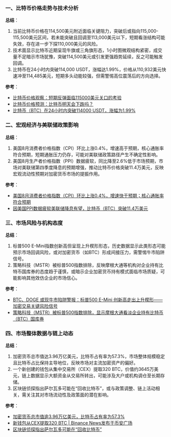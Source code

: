 ### 一、比特币价格走势与技术分析  
**总结**：  
1. 当前比特币价格在114,500美元附近面临关键阻力，突破后或指向115,000-115,500美元区间，若未能突破且回调至113,000美元以下，短期看涨结构可能失效，存在进一步下探110,000美元的风险。  
2. 技术面显示比特币近期呈现牛旗或三角旗形态，1小时图微观结构紧密，成交量不足暗示市场犹豫，突破114,500美元或引发更强趋势延续，反之可能触发回调。  
3. 比特币在24小时内突破114,000 USDT，涨幅达1.99%，价格从110,932美元快速冲至114,485美元，短期多头动能较强，但需警惕高位震荡后的方向选择。  

**参考**：  
- [比特币价格观察：短期反弹面临115000美元关口的考验](https://news.bitcoin.com/zh/bitcoinjiageguancha-duanqifantanmiansheng115000meiyuanqiangdekaoyan/)  
- [比特币价格预测：比特币明天会下跌吗？](https://www.bitcoinsensus.com/zh/news/bitcoin/bitcoin-price-prediction-will-btc-drop-tomorrow)  
- [比特币（BTC）在24小时内突破114000 USDT，涨幅为1.99%](https://www.binance.com/zh-CN/square/post/09-11-2025-bitcoin-btc-surpasses-114-000-usdt-with-a-1-99-increase-in-24-hours-29533828605889?ref=360939810)  


### **二、宏观经济与美联储政策影响**  
**总结**：  
1. 美国8月消费者价格指数（CPI）环比上涨0.4%，增速高于预期，核心通胀率符合预期，短期通胀压力仍存，可能对美联储政策路径产生不确定性影响。  
2. 美国8月生产者价格指数（PPI）数据疲软，同比降至2.6%低于市场预期，市场对美联储第四季度降息的预期增强，推动比特币价格突破11.4万美元，反映宏观流动性预期对加密货币市场的提振作用。  

**参考**：  
- [美国8月消费者价格指数（CPI）环比上涨0.4%，增速快于预期；核心通胀率符合预期](https://www.coindesk.com/zh/markets/2025/09/11/u-s-cpi-rises-faster-than-expected-0-4-in-august-core-rate-in-line)  
- [因美国PPI数据疲软美联储降息有望，比特币（BTC）突破11.4万美元](https://cn.cointelegraph.com/news/bitcoin-breaks-dollar114k-as-cooling-us-ppi-data-boosts-rate-cut-bets)  


### **三、市场风险与机构态度**  
**总结**：  
1. 标普500 E-Mini指数创新高但呈现上升楔形形态，历史数据显示此类形态可能预示市场回调风险，或对加密货币（如BTC）形成间接压力，需警惕牛市陷阱信号。  
2. 策略科技（MSTR）被标普500指数排除，反映摩根大通等机构对企业持有比特币国库券的态度趋于谨慎，或暗示企业加密货币持有模式面临市场质疑，可能影响其他效仿企业的市场信心。  

**参考**：  
- [BTC、DOGE 或现牛市陷阱警报：标普500 E-Mini 创新高走出上升楔形——加密交易关键风险信号](https://blockchain.news/zh/flashnews/btc-doge-bull-trap-warning-as-s-p-500-e-mini-prints-rising-wedge-at-record-highs-key-risk-signals-for-crypto-traders-zh)  
- [策略科技（MSTR）被标普500指数排除，显示摩根大通看淡企业持有比特币（BTC）国库券](https://www.coindesk.com/zh/markets/2025/09/11/strategy-s-s-and-p-500-snub-is-a-cautionary-signal-for-corporate-bitcoin-treasuries-jpmorgan)  


### **四、市场整体数据与链上动态**  
**总结**：  
1. 加密货币总市值达3.96万亿美元，比特币占有率为57.3%，市场整体规模稳定且比特币占比保持主导地位，反映市场对主流加密资产的偏好。  
2. 一个新创建的钱包从集中交易所（CEX）提取320 BTC，价值约3645万美元，链上数据显示大额资金从交易所转出，可能涉及大户或机构调仓至长期存储。  
3. 区块链侦探指出萨尔瓦多可能在“回收比特币”，或与政策调整、链上活动相关，需关注其对市场流动性及政策面的潜在影响。  

**参考**：  
- [加密货币总市值逾3.96万亿美元，比特币占有率为57.3%](https://www.binance.com/cn/square/post/29539149041546)  
- [新钱包从CEX提取320 BTC | Binance News发布于币安广场](https://www.binance.com/zh-CN/square/post/09-11-2025-new-wallet-withdraws-320-btc-from-cex-29523572226329?ref=360939810)  
- [区块链侦探指出萨尔瓦多可能在“回收比特币”](https://news.bitcoin.com/zh/qukuailianzhentan-zhichu-saierwaduo-keneng-zai-huishou-bijitebi/)